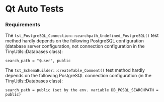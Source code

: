 # Qt Auto Tests

### Requirements

The `tst_PostgreSQL_Connection::searchpath_Undefined_PostgreSQL()` test method hardly depends on the following PostgreSQL configuration (database server configuration, not connection configuration in the TinyUtils::Databases class):

```
search_path = "$user", public
```

The `tst_SchemaBuilder::createTable_Comment()` test method hardly depends on the following PostgreSQL connection configuration (in the TinyUtils::Databases class):

```
search_path = public (set by the env. variable DB_PGSQL_SEARCHPATH = public)
```
